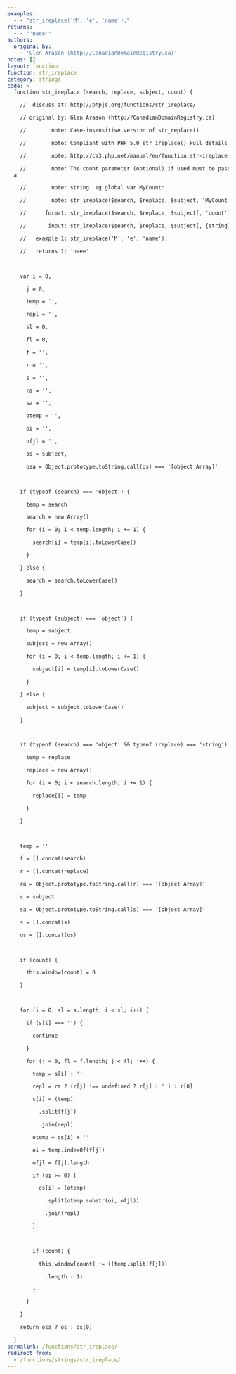 ```yaml
---
examples:
  - - "str_ireplace('M', 'e', 'name');"
returns:
  - - "'naee'"
authors:
  original by:
    - 'Glen Arason (http://CanadianDomainRegistry.ca)'
notes: []
layout: function
function: str_ireplace
category: strings
code: >
  function str_ireplace (search, replace, subject, count) {

    //  discuss at: http://phpjs.org/functions/str_ireplace/

    // original by: Glen Arason (http://CanadianDomainRegistry.ca)

    //        note: Case-insensitive version of str_replace()

    //        note: Compliant with PHP 5.0 str_ireplace() Full details at:

    //        note: http://ca3.php.net/manual/en/function.str-ireplace.php

    //        note: The count parameter (optional) if used must be passed in as
  a

    //        note: string. eg global var MyCount:

    //        note: str_ireplace($search, $replace, $subject, 'MyCount');

    //      format: str_ireplace($search, $replace, $subject[, 'count'])

    //       input: str_ireplace($search, $replace, $subject[, {string}]);

    //   example 1: str_ireplace('M', 'e', 'name');

    //   returns 1: 'naee'



    var i = 0,

      j = 0,

      temp = '',

      repl = '',

      sl = 0,

      fl = 0,

      f = '',

      r = '',

      s = '',

      ra = '',

      sa = '',

      otemp = '',

      oi = '',

      ofjl = '',

      os = subject,

      osa = Object.prototype.toString.call(os) === '[object Array]'



    if (typeof (search) === 'object') {

      temp = search

      search = new Array()

      for (i = 0; i < temp.length; i += 1) {

        search[i] = temp[i].toLowerCase()

      }

    } else {

      search = search.toLowerCase()

    }



    if (typeof (subject) === 'object') {

      temp = subject

      subject = new Array()

      for (i = 0; i < temp.length; i += 1) {

        subject[i] = temp[i].toLowerCase()

      }

    } else {

      subject = subject.toLowerCase()

    }



    if (typeof (search) === 'object' && typeof (replace) === 'string') {

      temp = replace

      replace = new Array()

      for (i = 0; i < search.length; i += 1) {

        replace[i] = temp

      }

    }



    temp = ''

    f = [].concat(search)

    r = [].concat(replace)

    ra = Object.prototype.toString.call(r) === '[object Array]'

    s = subject

    sa = Object.prototype.toString.call(s) === '[object Array]'

    s = [].concat(s)

    os = [].concat(os)



    if (count) {

      this.window[count] = 0

    }



    for (i = 0, sl = s.length; i < sl; i++) {

      if (s[i] === '') {

        continue

      }

      for (j = 0, fl = f.length; j < fl; j++) {

        temp = s[i] + ''

        repl = ra ? (r[j] !== undefined ? r[j] : '') : r[0]

        s[i] = (temp)

          .split(f[j])

          .join(repl)

        otemp = os[i] + ''

        oi = temp.indexOf(f[j])

        ofjl = f[j].length

        if (oi >= 0) {

          os[i] = (otemp)

            .split(otemp.substr(oi, ofjl))

            .join(repl)

        }



        if (count) {

          this.window[count] += ((temp.split(f[j]))

            .length - 1)

        }

      }

    }

    return osa ? os : os[0]

  }
permalink: /functions/str_ireplace/
redirect_from:
  - /functions/strings/str_ireplace/
---
```


<!-- WARNING! This file is auto generated by `npm run web:inject`, do not edit by hand -->
